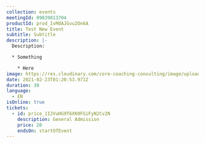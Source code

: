 ```yaml
---
collection: events
meetingId: 89839813704
productId: prod_IvMdAJGvu2On6A
title: Test New Event
subtitle: Subtitle
description: |-
  Description:

  * Something

    * Here
image: https://res.cloudinary.com/core-coaching-consulting/image/upload/v1600804098/ariel-pilotto-a-l0rMCZh2o-unsplash_h5qyvr.jpg
date: 2021-02-23T01:20:53.971Z
duration: 30
language:
  - EN
isOnline: true
tickets:
  - id: price_1IJVuHG9T6XK0FGiFyN2Cv2N
    description: General Admission
    price: 20
    endsOn: startOfEvent
---
```

